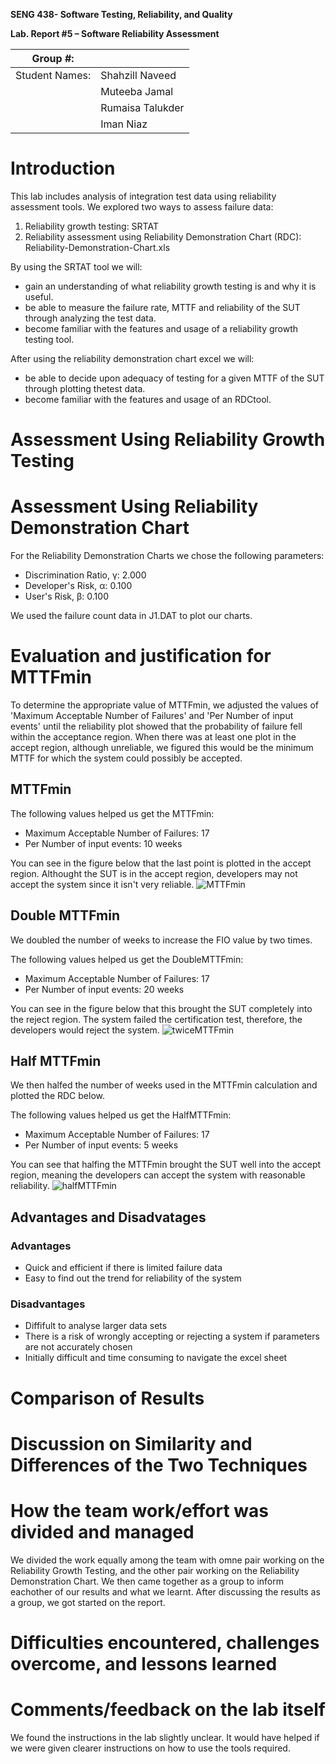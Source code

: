 **SENG 438- Software Testing, Reliability, and Quality**

**Lab. Report \#5 – Software Reliability Assessment**

| Group \#:       |   |
|-----------------|---|
| Student Names:  | Shahzill Naveed  |
|                 | Muteeba Jamal  |
|                 | Rumaisa Talukder  |
|                 | Iman Niaz  |

# Introduction
This lab includes analysis of integration test data using reliability assessment tools. We explored two ways to assess failure data:
1. Reliability growth testing: SRTAT
2. Reliability assessment using Reliability Demonstration Chart (RDC): Reliability-Demonstration-Chart.xls

By using the SRTAT tool we will: 
* gain an understanding of what reliability growth testing is and why it is useful.
* be able to measure the failure rate, MTTF and reliability of the SUT through analyzing the test data.
* become familiar with the features and usage of a reliability growth testing tool.

After using the reliability demonstration chart excel we will: 
* be able to decide upon adequacy of testing for a given MTTF of the SUT through plotting thetest data.
* become familiar with the features and usage of an RDCtool.

# 

# Assessment Using Reliability Growth Testing 

# Assessment Using Reliability Demonstration Chart 
For the Reliability Demonstration Charts we chose the following parameters:
* Discrimination Ratio, γ:	2.000
* Developer's Risk, α:	0.100
* User's Risk, β:	0.100

We used the failure count data in J1.DAT to plot our charts. 

# Evaluation and justification for MTTFmin
To determine the appropriate value of MTTFmin, we adjusted the values of 'Maximum Acceptable Number of Failures' and 'Per Number of input events' until the reliability plot showed that the probability of failure fell within the acceptance region. When there was at least one plot in the accept region, although unreliable, we figured this would be the minimum MTTF for which the system could possibly be accepted.

## MTTFmin 
The following values helped us get the MTTFmin:
* Maximum Acceptable Number of Failures: 17
* Per Number of input events: 10 weeks

You can see in the figure below that the last point is plotted in the accept region. Althought the SUT is in the accept region, developers may not accept the system since it isn't very reliable. 
![MTTFmin](/media/MTTFmin.jpg)

## Double MTTFmin 
We doubled the number of weeks to increase the FIO value by two times.

The following values helped us get the DoubleMTTFmin:
* Maximum Acceptable Number of Failures: 17
* Per Number of input events: 20 weeks

You can see in the figure below that this brought the SUT completely into the reject region. The system failed the certification test, therefore, the developers would reject the system.
![twiceMTTFmin](/media/twiceMTTFmin.jpg)

## Half MTTFmin 
We then halfed the number of weeks used in the MTTFmin calculation and plotted the RDC below. 

The following values helped us get the HalfMTTFmin:
* Maximum Acceptable Number of Failures: 17
* Per Number of input events: 5 weeks

You can see that halfing the MTTFmin brought the SUT well into the accept region, meaning the developers can accept the system with reasonable reliability.
![halfMTTFmin](/media/halfMTTFmin.jpg)

## Advantages and Disadvatages
### Advantages
* Quick and efficient if there is limited failure data
* Easy to find out the trend for reliability of the system

### Disadvantages
* Diffifult to analyse larger data sets
* There is a risk of wrongly accepting or rejecting a system if parameters are not accurately chosen
* Initially difficult and time consuming to navigate the excel sheet

# 

# Comparison of Results

# Discussion on Similarity and Differences of the Two Techniques

# How the team work/effort was divided and managed
We divided the work equally among the team with omne pair working on the Reliability Growth Testing, and the other pair working on the Reliability Demonstration Chart. We then came together as a group to inform eachother of our results and what we learnt. After discussing the results as a group, we got started on the report.    

# 

# Difficulties encountered, challenges overcome, and lessons learned

# Comments/feedback on the lab itself
We found the instructions in the lab slightly unclear. It would have helped if we were given clearer instructions on how to use the tools required.  
